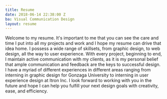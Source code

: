 ```yaml
---
title: Resume
date: 2018-06-14 22:38:00 Z
ba: Visual Communication Design
layout: resume
---
```


Welcome to my resume. It's important to me that you can see the care and time I put into all my projects and work and I hope my resume can drive that idea home. I possess a wide range of skillsets, from graphic design, to web design, all the way to user experience. With every project, beginning to end, I maintain active communication with my clients, as it is my personal belief that ample communication and feedback are the keys to successful design. I have a myriad of different experiences in different areas ranging from interning in graphic design for Gonzaga University to interning in user experience design at Itron Inc. I look forward to working with you in the future and hope I can help you fulfill your next design goals with creativity, ease, and efficiency.